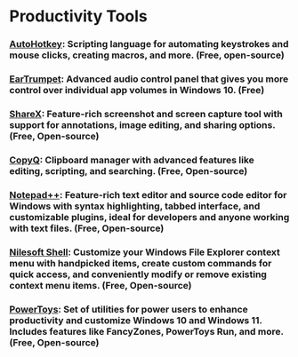 
# Productivity Tools

### [AutoHotkey](https://www.autohotkey.com/): Scripting language for automating keystrokes and mouse clicks, creating macros, and more. (Free, open-source)

### [EarTrumpet](https://eartrumpet.app/): Advanced audio control panel that gives you more control over individual app volumes in Windows 10. (Free)

### [ShareX](https://getsharex.com/): Feature-rich screenshot and screen capture tool with support for annotations, image editing, and sharing options. (Free, Open-source)

### [CopyQ](https://hluk.github.io/CopyQ/): Clipboard manager with advanced features like editing, scripting, and searching. (Free, Open-source)

### [Notepad++](https://notepad-plus-plus.org/): Feature-rich text editor and source code editor for Windows with syntax highlighting, tabbed interface, and customizable plugins, ideal for developers and anyone working with text files. (Free, Open-source)

### [Nilesoft Shell](https://nilesoft.org/): Customize your Windows File Explorer context menu with handpicked items, create custom commands for quick access, and conveniently modify or remove existing context menu items. (Free, Open-source)

### [PowerToys](https://github.com/microsoft/PowerToys): Set of utilities for power users to enhance productivity and customize Windows 10 and Windows 11. Includes features like FancyZones, PowerToys Run, and more. (Free, Open-source)
